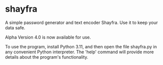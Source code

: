 # shayfra
A simple password generator and text encoder Shayfra. Use it to keep your data safe.

Alpha Version 4.0 is now available for use.

To use the program, install Python 3.11, and then open the file shayfra.py in any convenient Python interpreter. The 'help' command will provide more details about the program's functionality.

